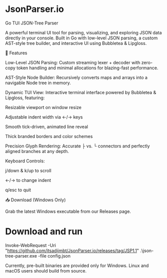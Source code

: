﻿# JsonParser.io
Go TUI JSON-Tree Parser

A powerful terminal UI tool for parsing, visualizing, and exploring JSON data directly in your console. Built in Go with low-level JSON parsing, a custom AST-style tree builder, and interactive UI using Bubbletea & Lipgloss.

🚀 Features

Low-Level JSON Parsing: Custom streaming lexer + decoder with zero-copy token handling and minimal allocations for blazing-fast performance.

AST-Style Node Builder: Recursively converts maps and arrays into a navigable Node tree in memory.

Dynamic TUI View: Interactive terminal interface powered by Bubbletea & Lipgloss, featuring:

Resizable viewport on window resize

Adjustable indent width via ←/→ keys

Smooth tick-driven, animated line reveal

Thick branded borders and color schemes

Precision Glyph Rendering: Accurate ├ vs. └ connectors and perfectly aligned branches at any depth.

Keyboard Controls:

j/down & k/up to scroll

←/→ to change indent

q/esc to quit

📥 Download (Windows Only)

Grab the latest Windows executable from our Releases page.
# Download and run
Invoke-WebRequest -Uri "https://github.com/itsadijmbt/JsonParser.io/releases/tag/JSP1.1"
.\\json-tree-parser.exe -file config.json

Currently, pre-built binaries are provided only for Windows. Linux and macOS users should build from source.


